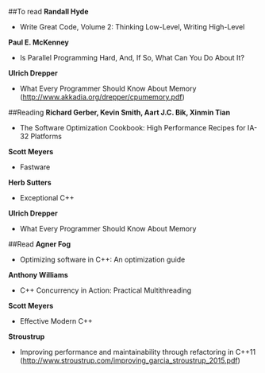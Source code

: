 ##To read
**Randall Hyde**
- Write Great Code, Volume 2: Thinking Low-Level, Writing High-Level


**Paul E. McKenney**
- Is Parallel Programming Hard, And, If So, What Can You Do About It?


**Ulrich Drepper**
- What Every Programmer Should Know About Memory (http://www.akkadia.org/drepper/cpumemory.pdf)


##Reading
**Richard Gerber, Kevin Smith, Aart J.C. Bik, Xinmin Tian**
- The Software Optimization Cookbook: High Performance Recipes for IA-32 Platforms


**Scott Meyers**
- Fastware


**Herb Sutters**
- Exceptional C++


**Ulrich Drepper**
- What Every Programmer Should Know About Memory


##Read
**Agner Fog**
- Optimizing software in C++: An optimization guide


**Anthony Williams**
- C++ Concurrency in Action: Practical Multithreading


**Scott Meyers**
- Effective Modern C++


**Stroustrup**
- Improving performance and maintainability through refactoring in C++11 (http://www.stroustrup.com/improving_garcia_stroustrup_2015.pdf)
